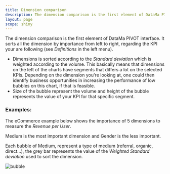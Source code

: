 ```yaml
---
title: Dimension comparison
description: The dimension comparison is the first element of DataMa PIVOT interface. It sorts all the dimension by importance from left to right.
layout: page
scope: shiny
---
```


The dimension comparison is the first element of DataMa PIVOT interface. It sorts all the dimension by importance from left to right, regarding the KPI your are following (see *Definitions* in the left menu).

* Dimensions is sorted according to the *Standard deviation* which is weighted according to the volume. This basically means that dimensions on the left of the charts have segments that differs a lot on the selected KPIs. Depending on the dimension you're looking at, one could then identify business opportunities in increasing the performance of low bubbles on this chart, if that is feasible.  
* Size of the bubble represent the volume and height of the bubble represents the value of your KPI for that specific segment.


### Examples:

The eCommerce example below shows the importance of 5 dimensions to measure the *Revenue per User*.

Medium is the most important dimension and Gender is the less important.

Each bubble of Medium, represent a type of medium (referral, organic, direct…), the grey bar represents the value of the *Weighted Standard deviation* used to sort the dimension.

![bubble]({{site.url}}/{{site.baseurl}}/core_app/pivot/web_application/dashboard/dimension_importance/images/DimensionImportance-1-1024x312.jpg)
